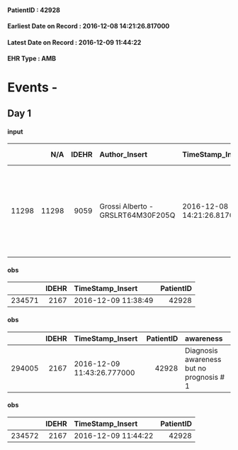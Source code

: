 
#### PatientID : 42928
#### Earliest Date on Record : 2016-12-08 14:21:26.817000
#### Latest Date on Record : 2016-12-09 11:44:22
#### EHR Type : AMB

# Events - 

## Day 1

#### input
|       |    N/A |   IDEHR | Author_Insert                     | TimeStamp_Insert           | EHRType   |   PatientID |   IDDigitalSignDocument | persone_vicine   |   Unnamed: 0_x.1 |   IDANAMNESI_SOCIALE | Patient   | FamigliaAltro   | Paziente_T   | FamigliaAltro_T   |   Non_Rilevabile_x.1 | Note_Non_Rilevabile_x.1   | opt_Problemi   | Note_I                                                                                                   | chk_contr_sintomi   | opt_paziente_a   | opt_famiglia_a   | opt_adeguatezza   | ds_note_ad                                                   | opt_paziente_solo   | opt_presente_assente   | Presenza_minori   | Caregiver_principale   | opt_capacita     | opt_risorse_ec   | ds_note_prio                      | opt_paziente_ad   | opt_caregiver_ad   | opt_inv_civile            | Needs     | Domestic partnership   | Fragility                    |
|------:|-------:|--------:|:----------------------------------|:---------------------------|:----------|------------:|------------------------:|:-----------------|-----------------:|---------------------:|:----------|:----------------|:-------------|:------------------|---------------------:|:--------------------------|:---------------|:---------------------------------------------------------------------------------------------------------|:--------------------|:-----------------|:-----------------|:------------------|:-------------------------------------------------------------|:--------------------|:-----------------------|:------------------|:-----------------------|:-----------------|:-----------------|:----------------------------------|:------------------|:-------------------|:--------------------------|:----------|:-----------------------|:-----------------------------|
| 11298 |  11298 |    9059 | Grossi Alberto - GRSLRT64M30F205Q | 2016-12-08 14:21:26.817000 | AMB       |       42928 |                  576195 | N/A              |             4803 |                 3108 | Si#1      | Si#1            | Si#1         | Si#1              |                    0 | NR                        | No#0           | Il figlio descrive il paziente e il resto della famiglia come consapevole della reale situazione clinica | controllo sintomi#0 | Congruenti#1     | Congruenti#1     | Da valutare#2     | Vive con la moglie Rosa che lo assiste, due figli fuori casa | No#0                | Presente#1             | No#0              | figlio Fabio Paolo     | Incrementabile#1 | Da valutare#2    | Chiedono il controllo dei sintomi | Totale#2          | Totale#2           | in fase di accertamento#2 | Clinici#0 | Coniuge/Convivente#0   | sovraccarico assistenziale#4 |

#### obs
|        |   IDEHR | TimeStamp_Insert    |   PatientID |
|-------:|--------:|:--------------------|------------:|
| 234571 |    2167 | 2016-12-09 11:38:49 |       42928 |

#### obs
|        |   IDEHR | TimeStamp_Insert           |   PatientID | awareness                                |
|-------:|--------:|:---------------------------|------------:|:-----------------------------------------|
| 294005 |    2167 | 2016-12-09 11:43:26.777000 |       42928 | Diagnosis awareness but no prognosis # 1 |

#### obs
|        |   IDEHR | TimeStamp_Insert    |   PatientID |
|-------:|--------:|:--------------------|------------:|
| 234572 |    2167 | 2016-12-09 11:44:22 |       42928 |


